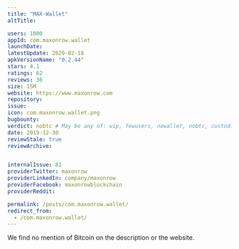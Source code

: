 ```yaml
---
title: "MAX-Wallet"
altTitle: 

users: 1000
appId: com.maxonrow.wallet
launchDate: 
latestUpdate: 2020-02-18
apkVersionName: "0.2.44"
stars: 4.1
ratings: 62
reviews: 36
size: 15M
website: https://www.maxonrow.com
repository: 
issue: 
icon: com.maxonrow.wallet.png
bugbounty: 
verdict: nobtc # May be any of: wip, fewusers, nowallet, nobtc, custodial, nosource, nonverifiable, verifiable, bounty
date: 2019-12-30
reviewStale: true
reviewArchive:


internalIssue: 81
providerTwitter: maxonrow
providerLinkedIn: company/maxonrow
providerFacebook: maxonrowblockchain
providerReddit: 

permalink: /posts/com.maxonrow.wallet/
redirect_from:
  - /com.maxonrow.wallet/
---
```



We find no mention of Bitcoin on the description or the website.